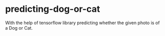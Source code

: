 # predicting-dog-or-cat
With the help of tensorflow library predicting whether the given photo is of a Dog or Cat.
